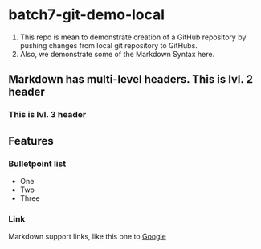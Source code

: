 # batch7-git-demo-local

1. This repo is mean to demonstrate creation of a GitHub repository by pushing changes from local git repository to GitHubs.
2. Also, we demonstrate some of the Markdown Syntax here.

## Markdown has multi-level headers. This is lvl. 2 header
### This is lvl. 3 header

## Features

### Bulletpoint list

* One
* Two
* Three

### Link

Markdown support links, like this one to [Google](https://google.com)
